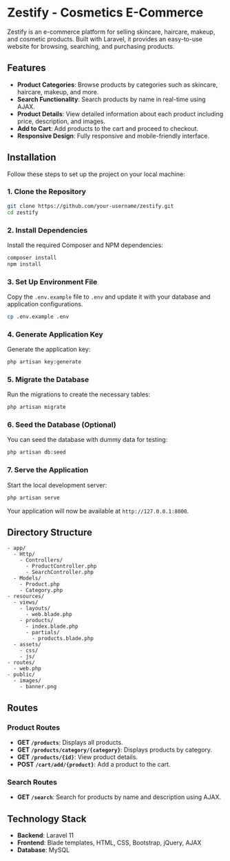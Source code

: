 
# Zestify - Cosmetics E-Commerce

Zestify is an e-commerce platform for selling skincare, haircare, makeup, and cosmetic products. Built with Laravel, it provides an easy-to-use website for browsing, searching, and purchasing products.

## Features

- **Product Categories**: Browse products by categories such as skincare, haircare, makeup, and more.
- **Search Functionality**: Search products by name in real-time using AJAX.
- **Product Details**: View detailed information about each product including price, description, and images.
- **Add to Cart**: Add products to the cart and proceed to checkout.
- **Responsive Design**: Fully responsive and mobile-friendly interface.

## Installation

Follow these steps to set up the project on your local machine:

### 1. Clone the Repository

```bash
git clone https://github.com/your-username/zestify.git
cd zestify
```

### 2. Install Dependencies

Install the required Composer and NPM dependencies:

```bash
composer install
npm install
```

### 3. Set Up Environment File

Copy the `.env.example` file to `.env` and update it with your database and application configurations.

```bash
cp .env.example .env
```

### 4. Generate Application Key

Generate the application key:

```bash
php artisan key:generate
```

### 5. Migrate the Database

Run the migrations to create the necessary tables:

```bash
php artisan migrate
```

### 6. Seed the Database (Optional)

You can seed the database with dummy data for testing:

```bash
php artisan db:seed
```

### 7. Serve the Application

Start the local development server:

```bash
php artisan serve
```

Your application will now be available at `http://127.0.0.1:8000`.

## Directory Structure

```
- app/
  - Http/
    - Controllers/
      - ProductController.php
      - SearchController.php
  - Models/
    - Product.php
    - Category.php
- resources/
  - views/
    - layouts/
      - web.blade.php
    - products/
      - index.blade.php
      - partials/
        - products.blade.php
  - assets/
    - css/
    - js/
- routes/
  - web.php
- public/
  - images/
    - banner.png
```

## Routes

### Product Routes

- **GET `/products`**: Displays all products.
- **GET `/products/category/{category}`**: Displays products by category.
- **GET `/products/{id}`**: View product details.
- **POST `/cart/add/{product}`**: Add a product to the cart.

### Search Routes

- **GET `/search`**: Search for products by name and description using AJAX.

## Technology Stack

- **Backend**: Laravel 11
- **Frontend**: Blade templates, HTML, CSS, Bootstrap, jQuery, AJAX
- **Database**: MySQL



